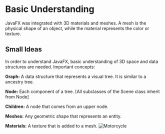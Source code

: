 # Basic Understanding

JavaFX was integrated with 3D materials and meshes. A mesh is the physical shape of an object,
while the material represents the color or texture. 

## Small Ideas

In order to understand JavaFX, basic understanding of 3D space and data structures are needed. Important concepts:

**Graph:** A data structure that represents a visual tree. It is similar to a ancestry tree. 

**Node:** Each component of a tree. [All subclasses of the Scene class inherit from Node]

**Children:** A node that comes from an upper node.

**Meshes:** Any geometric shape that represents an entity.

**Materials:** A texture that is added to a mesh.
![Motorcycle](https://user-images.githubusercontent.com/24194591/65308503-3425ac80-db58-11e9-88d7-690b3a488072.gif)
